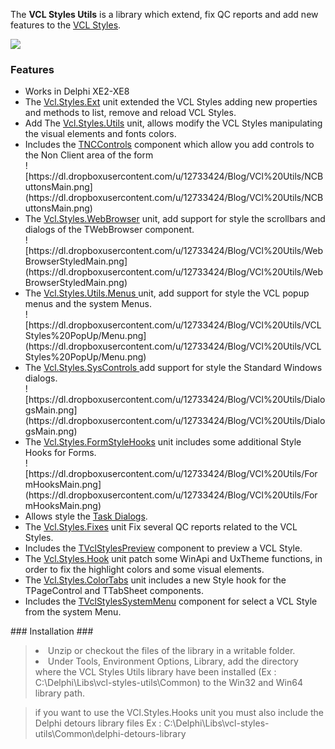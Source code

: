 The **VCL Styles Utils** is a library which extend, fix QC reports and add new features to the [VCL Styles](http://docwiki.embarcadero.com/RADStudio/en/VCL_Styles_Overview).

[![](https://theroadtodelphi.files.wordpress.com/2014/07/followrruz.png)](https://twitter.com/RRUZ)


### Features ###
<ul>
 <li>Works in Delphi XE2-XE8</li>
 <li>The <a href='http://code.google.com/p/vcl-styles-utils/wiki/VclStylesExt'>Vcl.Styles.Ext</a> unit extended the VCL Styles adding new properties and methods to list, remove and reload VCL Styles.</li>
 <li>Add The <a href='http://code.google.com/p/vcl-styles-utils/wiki/VclStylesUtils'>Vcl.Styles.Utils</a> unit, allows modify the VCL Styles manipulating the visual elements and fonts colors.</li>
 <li>Includes the <a href='https://code.google.com/p/vcl-styles-utils/wiki/VclStylesNC'>TNCControls</a> component which allow you add controls to the Non Client area of the form</li>
 ![https://dl.dropboxusercontent.com/u/12733424/Blog/VCl%20Utils/NCButtonsMain.png](https://dl.dropboxusercontent.com/u/12733424/Blog/VCl%20Utils/NCButtonsMain.png)

 <li>The <a href='http://code.google.com/p/vcl-styles-utils/wiki/VclStylesWebBrowser'> Vcl.Styles.WebBrowser</a> unit, add support for style the scrollbars and dialogs of the TWebBrowser component.</li>
 ![https://dl.dropboxusercontent.com/u/12733424/Blog/VCl%20Utils/WebBrowserStyledMain.png](https://dl.dropboxusercontent.com/u/12733424/Blog/VCl%20Utils/WebBrowserStyledMain.png)

 <li>The <a href='https://code.google.com/p/vcl-styles-utils/wiki/VCLStylesMenus'>Vcl.Styles.Utils.Menus </a> unit, add support for style the VCL popup menus and the system Menus.</li>
 ![https://dl.dropboxusercontent.com/u/12733424/Blog/VCl%20Utils/VCLStyles%20PopUp/Menu.png](https://dl.dropboxusercontent.com/u/12733424/Blog/VCl%20Utils/VCLStyles%20PopUp/Menu.png)

 <li>The <a href='http://code.google.com/p/vcl-styles-utils/wiki/VclStylesSysControls'>Vcl.Styles.SysControls </a> add support for style the Standard Windows dialogs.</li>
 ![https://dl.dropboxusercontent.com/u/12733424/Blog/VCl%20Utils/DialogsMain.png](https://dl.dropboxusercontent.com/u/12733424/Blog/VCl%20Utils/DialogsMain.png)

 <li>The <a href='http://code.google.com/p/vcl-styles-utils/wiki/VclStylesFormStyleHooks'>Vcl.Styles.FormStyleHooks</a> unit includes some additional Style Hooks for Forms.</li>
 ![https://dl.dropboxusercontent.com/u/12733424/Blog/VCl%20Utils/FormHooksMain.png](https://dl.dropboxusercontent.com/u/12733424/Blog/VCl%20Utils/FormHooksMain.png)

 <li>Allows style the <a href='https://code.google.com/p/vcl-styles-utils/wiki/VCLStylesUxTheme'>Task Dialogs</a>.</li>
 <li>The <a href='http://code.google.com/p/vcl-styles-utils/wiki/VclStylesFixes'>Vcl.Styles.Fixes</a> unit Fix several QC reports related to the VCL Styles.</li>
 <li>Includes the <a href='http://code.google.com/p/vcl-styles-utils/wiki/VclStylesPreview'>TVclStylesPreview</a> component to preview a VCL Style.</li>
 <li>The <a href='http://code.google.com/p/vcl-styles-utils/wiki/VclStylesHook'>Vcl.Styles.Hook</a> unit patch some WinApi and UxTheme functions, in order to fix the highlight colors and some visual elements.</li>
 <li>The <a href='http://code.google.com/p/vcl-styles-utils/wiki/VclStylesColorTabs'>Vcl.Styles.ColorTabs</a> unit includes a new Style hook for the TPageControl and TTabSheet components.</li>
 <li>Includes the <a href='https://code.google.com/p/vcl-styles-utils/wiki/TVclStylesSystemMenu'>TVclStylesSystemMenu</a> component for select a VCL Style from the system Menu.</li>
</ul>
### Installation ###

> <li>Unzip or checkout the files of the library in a writable folder.</li>
> <li>Under Tools, Environment Options, Library, add the directory where the VCL Styles Utils library have been installed (Ex : C:\Delphi\Libs\vcl-styles-utils\Common) to the Win32 and Win64 library path.<br>
</li></ul><blockquote>if you want to use the VCl.Styles.Hooks unit you must also include the Delphi detours library files Ex : C:\Delphi\Libs\vcl-styles-utils\Common\delphi-detours-library</li>
